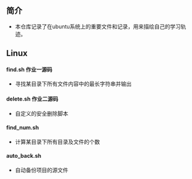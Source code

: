 ## 简介
- 本仓库记录了在ubuntu系统上的重要文件和记录，用来描绘自己的学习轨迹。
## Linux
#### find.sh 作业一源码
- 寻找某目录下所有文件内容中的最长字符串并输出
#### delete.sh 作业二源码
- 自定义的安全删除脚本
#### find_num.sh
- 计算某目录下所有目录及文件的个数
#### auto_back.sh
- 自动备份项目的源文件
